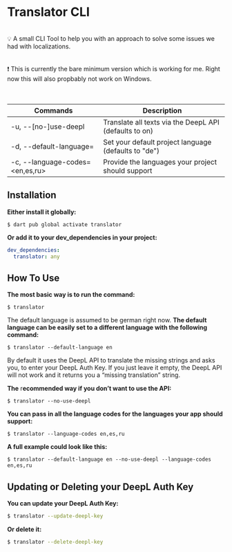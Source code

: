 # Translator CLI

<br>

<aside>
💡 A small CLI Tool to help you with an approach to solve some issues we had with localizations.
</aside>
<br>
<br>
<aside>
❗️ This is currently the bare minimum version which is working for me. Right now this will also propbably not work on Windows.
</aside>

<br>
<br>

| Commands | Description |
| --- | --- |
| -u, --[no-]use-deepl | Translate all texts via the DeepL API (defaults to on) |
| -d, --default-language=<de> |  Set your default project language (defaults to "de") |
| -c, --language-codes=<en,es,ru> | Provide the languages your project should support |

## Installation

**Either install it globally:**

```shell
$ dart pub global activate translator
```

**Or add it to your dev_dependencies in your project:**

```yaml
dev_dependencies:
  translator: any
```

## How To Use

**The most basic way is to run the command:**

```shell
$ translator
```

The default language is assumed to be german right now.
**The default language can be easily set to a different language with the following command:**

```shell
$ translator --default-language en
```

By default it uses the DeepL API to translate the missing strings and asks you, to enter your DeepL Auth Key. If you just leave it empty, the DeepL API will not work and it returns you a “missing translation” string.

**The** r**ecommended way if you don’t want to use the API:**

```shell
$ translator --no-use-deepl
```

**You can pass in all the language codes for the languages your app should support:**

```shell
$ translator --language-codes en,es,ru
```

**A full example could look like this:**

```shell
$ translator --default-language en --no-use-deepl --language-codes en,es,ru
```

## Updating or Deleting your DeepL Auth Key

**You can update your DeepL Auth Key:**

```bash
$ translator --update-deepl-key
```

**Or delete it:**

```bash
$ translator --delete-deepl-key
```